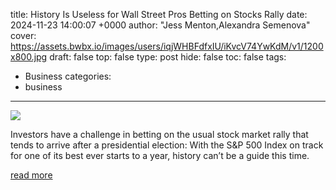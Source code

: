 title: History Is Useless for Wall Street Pros Betting on Stocks Rally
date: 2024-11-23 14:00:07 +0000
author: "Jess Menton,Alexandra Semenova"
cover: https://assets.bwbx.io/images/users/iqjWHBFdfxIU/iKvcV74YwKdM/v1/1200x800.jpg
draft: false
top: false
type: post
hide: false
toc: false
tags:
  - Business
categories:
  - business
---

![](https://assets.bwbx.io/images/users/iqjWHBFdfxIU/iKvcV74YwKdM/v1/1200x800.jpg)

Investors have a challenge in betting on the usual stock market rally that tends to arrive after a presidential election: With the S&P 500 Index on track for one of its best ever starts to a year, history can’t be a guide this time.

[read more](https://www.bloomberg.com/news/articles/2024-11-23/history-is-useless-for-wall-street-pros-betting-on-stocks-rally)
